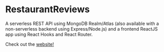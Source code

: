 # RestaurantReviews

A serverless REST API using MongoDB Realm/Atlas (also available with a non-serverless backend using Express/Node.js) and a frontend ReactJS app using React Hooks and React Router.

Check out the [website!](https://restaurant-reviews-dygvj.mongodbstitch.com)

